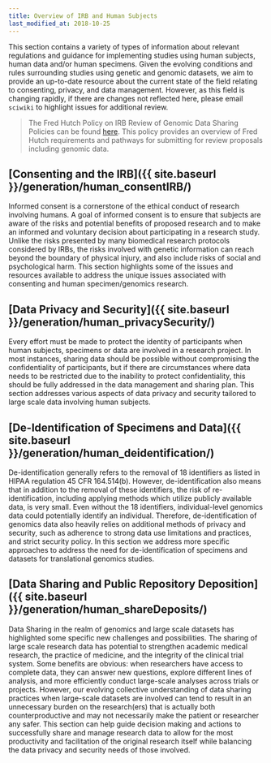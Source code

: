 ```yaml
---
title: Overview of IRB and Human Subjects
last_modified_at: 2018-10-25
---
```


This section contains a variety of types of information about relevant
regulations and guidance for implementing studies using human subjects,
human data and/or human specimens. Given the evolving conditions and rules
surrounding studies using genetic and genomic datasets, we aim to provide an
up-to-date resource about the current state of the field relating to consenting,
privacy, and data management. However, as this field is changing rapidly, if there are changes not reflected here, please email `sciwiki` to highlight issues for additional review.  

>The Fred Hutch Policy on IRB Review of Genomic Data Sharing Policies can be found [here](https://centernet.fredhutch.org/cn/u/irb/policies-and-procedures/_jcr_content/leftParsys/download_27/file.res/Review-Genomic-Data-Sharing.pdf).  This policy provides an overview of Fred Hutch requirements and pathways for submitting
for review proposals including genomic data.

## [Consenting and the IRB]({{ site.baseurl }}/generation/human_consentIRB/)

Informed consent is a cornerstone of the ethical conduct of research involving
humans. A goal of informed consent is to ensure that subjects are aware of the
risks and potential benefits of proposed research and to make an informed and
voluntary decision about participating in a research study. Unlike the risks
presented by many biomedical research protocols considered by IRBs, the risks
involved with genetic information can reach beyond the boundary of physical
injury, and also include risks of social and psychological harm. This section highlights some of the issues and resources available to address the unique issues associated with consenting and human specimen/genomics research.  

## [Data Privacy and Security]({{ site.baseurl }}/generation/human_privacySecurity/)

Every effort must be made to protect the identity of participants when human subjects, specimens or data are involved in a research project. In most
instances, sharing data should be possible without compromising the
confidentiality of participants, but if there are circumstances where data needs to
be restricted due to the inability to protect confidentiality, this should be
fully addressed in the data management and sharing plan.  This section addresses various aspects of data privacy and security tailored to large scale data involving human subjects.  

## [De-Identification of Specimens and Data]({{ site.baseurl }}/generation/human_deidentification/)

De-identification generally refers to the removal of 18 identifiers as listed in
HIPAA regulation 45 CFR 164.514(b). However, de-identification also means that
in addition to the removal of these identifiers, the risk of re-identification,
including applying methods which utilize publicly available data, is very small.
Even without the 18 identifiers, individual-level genomics data could
potentially identify an individual. Therefore, de-identification of genomics
data also heavily relies on additional methods of privacy and security, such as
adherence to strong data use limitations and practices, and strict security
policy. In this section we address more specific approaches to address the need
for de-identification of specimens and datasets for translational genomics
studies.

## [Data Sharing and Public Repository Deposition]({{ site.baseurl }}/generation/human_shareDeposits/)

Data Sharing in the realm of genomics and large scale datasets has highlighted
some specific new challenges and possibilities. The sharing of large scale
research data has potential to strengthen academic medical research, the
practice of medicine, and the integrity of the clinical trial system. Some
benefits are obvious: when researchers have access to complete data, they can
answer new questions, explore different lines of analysis, and more efficiently
conduct large-scale analyses across trials or projects. However, our evolving
collective understanding of data sharing practices when large-scale datasets are
involved can tend to result in an unnecessary burden on the
research(ers) that is actually both counterproductive and may not necessarily make
the patient or researcher any safer. This section can help guide decision making
and actions to successfully share and manage research data to allow for the most
productivity and facilitation of the original research itself while balancing
the data privacy and security needs of those involved.
